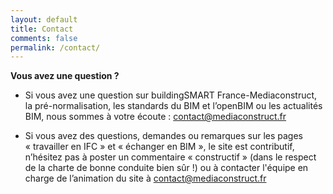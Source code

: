 ```yaml
---
layout: default
title: Contact
comments: false
permalink: /contact/
---
```


**Vous avez une question ?**

* Si vous avez une question sur buildingSMART France-Mediaconstruct, la pré-normalisation, les standards du BIM et l’openBIM ou les actualités BIM, nous sommes à votre écoute : contact@mediaconstruct.fr

* Si vous avez des questions, demandes ou remarques sur les pages « travailler en IFC » et « échanger en BIM », le site est contributif, n’hésitez pas à poster un commentaire « constructif » (dans le respect de la charte de bonne conduite bien sûr !) ou à contacter l'équipe en charge de l’animation du site à contact@mediaconstruct.fr
